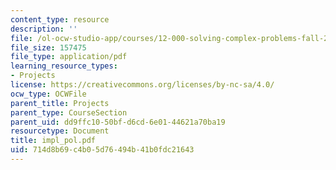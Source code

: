 ```yaml
---
content_type: resource
description: ''
file: /ol-ocw-studio-app/courses/12-000-solving-complex-problems-fall-2003/714d8b69c4b05d76494b41b0fdc21643_impl_pol.pdf
file_size: 157475
file_type: application/pdf
learning_resource_types:
- Projects
license: https://creativecommons.org/licenses/by-nc-sa/4.0/
ocw_type: OCWFile
parent_title: Projects
parent_type: CourseSection
parent_uid: dd9ffc10-50bf-d6cd-6e01-44621a70ba19
resourcetype: Document
title: impl_pol.pdf
uid: 714d8b69-c4b0-5d76-494b-41b0fdc21643
---
```

